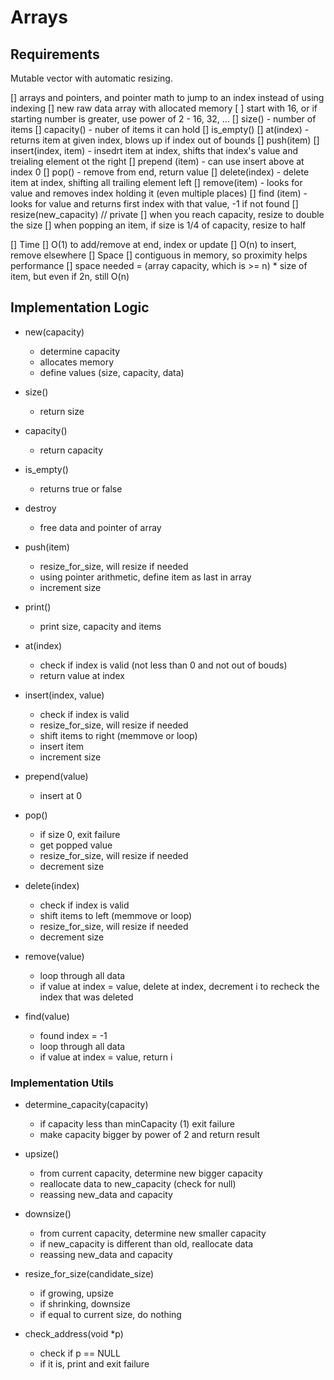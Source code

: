 # Arrays

## Requirements
Mutable vector with automatic resizing.

[] arrays and pointers, and pointer math to jump to an index instead of using indexing
[] new raw data array with allocated memory
    [ ] start with 16, or if starting number is greater, use power of 2 - 16, 32, ...
[] size() - number of items
[] capacity() - nuber of items it can hold
[] is_empty()
[] at(index) - returns item at given index, blows up if index out of bounds
[] push(item)
[] insert(index, item) - insedrt item at index, shifts that index's value and treialing element ot the right
[] prepend (item) - can use insert above at index 0
[] pop() - remove from end, return value
[] delete(index) - delete item at index, shifting all trailing element left
[] remove(item) - looks for value and removes index holding it (even multiple places)
[] find (item) - looks for value and returns first index with that value, -1 if not found
[] resize(new_capacity) // private
    [] when you reach capacity, resize to double the size
    [] when popping an item, if size is 1/4 of capacity, resize to half

[] Time
    [] O(1) to add/remove at end, index or update
    [] O(n) to insert, remove elsewhere
[] Space
    [] contiguous in memory, so proximity helps performance
    [] space needed = (array capacity, which is >= n) * size of item, but even if 2n, still O(n)

## Implementation Logic

* new(capacity)
    * determine capacity
    * allocates memory
    * define values (size, capacity, data)

* size()
    * return size

* capacity()
    * return capacity

* is_empty()
    * returns true or false

* destroy
    * free data and pointer of array

* push(item)
    * resize_for_size, will resize if needed
    * using pointer arithmetic, define item as last in array
    * increment size

* print()
    * print size, capacity and items

* at(index)
    * check if index is valid (not less than 0 and not out of bouds)
    * return value at index

* insert(index, value)
    * check if index is valid
    * resize_for_size, will resize if needed
    * shift items to right (memmove or loop)
    * insert item
    * increment size

* prepend(value)
    * insert at 0

* pop()
    * if size 0, exit failure
    * get popped value 
    * resize_for_size, will resize if needed
    * decrement size

* delete(index)
    * check if index is valid
    * shift items to left (memmove or loop)
    * resize_for_size, will resize if needed
    * decrement size  

* remove(value)
    * loop through all data
    * if value at index = value, delete at index, decrement i to recheck the index that was deleted

* find(value)
    * found index = -1
    * loop through all data
    * if value at index = value, return i

### Implementation Utils

* determine_capacity(capacity)
    * if capacity less than minCapacity (1) exit failure
    * make capacity bigger by power of 2 and return result

* upsize()
    * from current capacity, determine new bigger capacity
    * reallocate data to new_capacity (check for null)
    * reassing new_data and capacity

* downsize()
    * from current capacity, determine new smaller capacity
    * if new_capacity is different than old, reallocate data
    * reassing new_data and capacity

* resize_for_size(candidate_size)
    * if growing, upsize
    * if shrinking, downsize
    * if equal to current size, do nothing

* check_address(void *p)
    * check if p == NULL
    * if it is, print and exit failure
